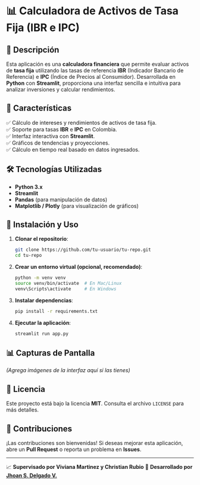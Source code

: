 # 📊 Calculadora de Activos de Tasa Fija (IBR e IPC)

## 📌 Descripción
Esta aplicación es una **calculadora financiera** que permite evaluar activos de **tasa fija** utilizando las tasas de referencia **IBR** (Indicador Bancario de Referencia) e **IPC** (Índice de Precios al Consumidor). Desarrollada en **Python** con **Streamlit**, proporciona una interfaz sencilla e intuitiva para analizar inversiones y calcular rendimientos.

## 🚀 Características
✅ Cálculo de intereses y rendimientos de activos de tasa fija.<br>
✅ Soporte para tasas **IBR** e **IPC** en Colombia.<br>
✅ Interfaz interactiva con **Streamlit**.<br>
✅ Gráficos de tendencias y proyecciones.<br>
✅ Cálculo en tiempo real basado en datos ingresados.<br>

## 🛠 Tecnologías Utilizadas
- **Python 3.x**
- **Streamlit**
- **Pandas** (para manipulación de datos)
- **Matplotlib / Plotly** (para visualización de gráficos)

## 🔧 Instalación y Uso
1. **Clonar el repositorio**:
   ```sh
   git clone https://github.com/tu-usuario/tu-repo.git
   cd tu-repo
   ```

2. **Crear un entorno virtual (opcional, recomendado)**:
   ```sh
   python -m venv venv
   source venv/bin/activate  # En Mac/Linux
   venv\Scripts\activate     # En Windows
   ```

3. **Instalar dependencias**:
   ```sh
   pip install -r requirements.txt
   ```

4. **Ejecutar la aplicación**:
   ```sh
   streamlit run app.py
   ```

## 📊 Capturas de Pantalla
_(Agrega imágenes de la interfaz aquí si las tienes)_

## 📄 Licencia
Este proyecto está bajo la licencia **MIT**. Consulta el archivo `LICENSE` para más detalles.

## 🤝 Contribuciones
¡Las contribuciones son bienvenidas! Si deseas mejorar esta aplicación, abre un **Pull Request** o reporta un problema en **Issues**.

---
📈 **Supervisado por Viviana Martinez y Christian Rubio**
🚀 **Desarrollado por [Jhoan S. Delgado V.](https://github.com/jsvillatech)**


